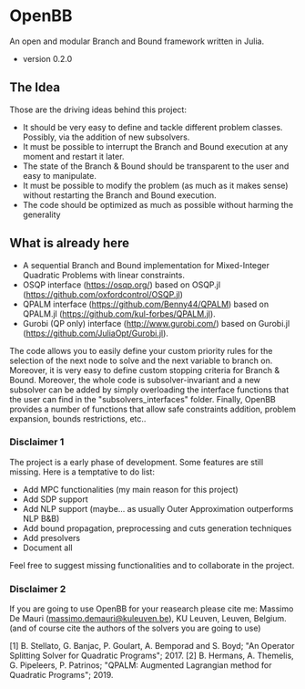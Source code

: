 # OpenBB
An open and modular Branch and Bound framework written in Julia.
* version 0.2.0

## The Idea
Those are the driving ideas behind this project:
* It should be very easy to define and tackle different problem classes. Possibly, via the addition of new subsolvers.
* It must be possible to interrupt the Branch and Bound execution at any moment and restart it later.
* The state of the Branch & Bound should be transparent to the user and easy to manipulate.
* It must be possible to modify the problem (as much as it makes sense) without restarting the Branch and Bound execution.
* The code should be optimized as much as possible without harming the generality

## What is already here
* A sequential Branch and Bound implementation for Mixed-Integer Quadratic Problems with linear constraints.
* OSQP interface (https://osqp.org/) based on OSQP.jl (https://github.com/oxfordcontrol/OSQP.jl)
* QPALM interface (https://github.com/Benny44/QPALM) based on QPALM.jl (https://github.com/kul-forbes/QPALM.jl).
* Gurobi (QP only) interface (http://www.gurobi.com/) based on Gurobi.jl (https://github.com/JuliaOpt/Gurobi.jl).

The code allows you to easily define your custom priority rules for the selection of the next node to solve and the next variable to branch on. Moreover, it is very easy to define custom stopping criteria for Branch & Bound. Moreover, the whole code is subsolver-invariant and a new subsolver can be added by simply overloading the interface functions that the user can find in the "subsolvers_interfaces" folder. Finally, OpenBB provides a number of functions that allow safe constraints addition, problem expansion, bounds restrictions, etc..



### Disclaimer 1
The project is a early phase of development. Some features are still missing. Here is a temptative to do list:
* Add MPC functionalities (my main reason for this project)
* Add SDP support
* Add NLP support (maybe... as usually Outer Approximation outperforms NLP B&B)
* Add bound propagation, preprocessing and cuts generation techniques
* Add presolvers
* Document all

Feel free to suggest missing functionalities and to collaborate in the project.

### Disclaimer 2
If you are going to use OpenBB for your reasearch please cite me: Massimo De Mauri (massimo.demauri@kuleuven.be), KU Leuven, Leuven, Belgium. (and of course cite the authors of the solvers you are going to use)

[1] B. Stellato, G. Banjac, P. Goulart, A. Bemporad and S. Boyd; "An Operator Splitting Solver for Quadratic Programs"; 2017.
[2] B. Hermans, A. Themelis, G. Pipeleers, P. Patrinos; "QPALM: Augmented Lagrangian method for Quadratic Programs"; 2019.
